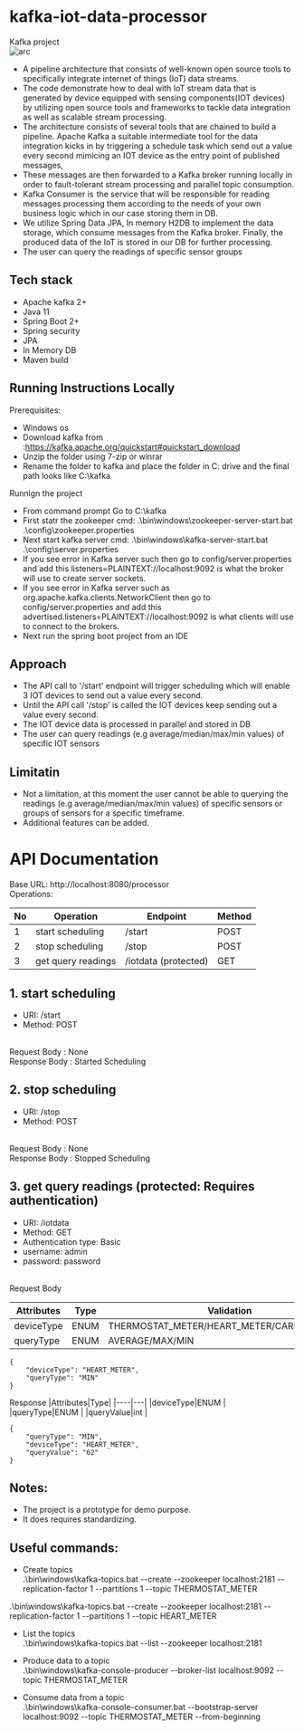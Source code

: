 # kafka-iot-data-processor
Kafka project <br>
![arc](https://user-images.githubusercontent.com/22782834/88284944-93ab9600-ccee-11ea-9790-5357636d209f.png)
- A pipeline architecture that consists of well-known open source tools to specifically integrate internet of things (IoT) data streams.
- The code demonstrate how to deal with IoT stream data that is generated by device equipped with sensing components(IOT devices) 
   by utilizing open source tools and frameworks to tackle data integration as well as scalable stream processing.  
- The architecture consists of several tools that are chained to build a pipeline. Apache Kafka a
  suitable intermediate tool for the data integration kicks in by triggering a schedule task which send out a value every second mimicing an IOT device as the entry point of published messages, 
- These messages are then forwarded to a Kafka broker running locally in order to fault-tolerant stream processing and parallel topic consumption.
- Kafka Consumer is  the service that will be responsible for reading messages processing them according to the needs of your own business logic which in our case storing them in DB.
- We utilize Spring Data JPA, In memory H2DB to implement the data storage, which consume messages from the Kafka broker. Finally, the produced data of the IoT
  is stored in our DB for further processing.
- The user can query the readings of specific sensor groups

## Tech stack
- Apache kafka 2+
- Java 11
- Spring Boot 2+
- Spring security 
- JPA
- In Memory DB
- Maven build
  
 ## Running Instructions Locally
 Prerequisites:
 - Windows os
 - Download kafka from :https://kafka.apache.org/quickstart#quickstart_download
 - Unzip the folder using 7-zip or winrar
 - Rename the folder to kafka and place the folder in C: drive and the final path looks like C:\kafka
 
 Runnign the project
 - From command prompt Go to  C:\kafka
 - First statr the zookeeper cmd: .\bin\windows\zookeeper-server-start.bat .\config\zookeeper.properties
 - Next start kafka server cmd: .\bin\windows\kafka-server-start.bat .\config\server.properties
  - If you see error in Kafka server such then go to config/server.properties and add this listeners=PLAINTEXT://localhost:9092 is what the broker will use to create server sockets.
 - If you see error in Kafka server such as org.apache.kafka.clients.NetworkClient then go to config/server.properties and add this advertised.listeners=PLAINTEXT://localhost:9092 is what clients will use to connect to the brokers.
 - Next run the spring boot project from an IDE
 
  ## Approach
  - The API call to '/start' endpoint will trigger scheduling which will enable 3 IOT devices to send out a value every second.
  - Until the API call '/stop' is called the IOT devices keep sending out a value every second.
  - The IOT device data is processed in parallel and stored in DB
  - The user can query readings (e.g average/median/max/min values) of specific IOT sensors
  
  ## Limitatin
 - Not a limitation, at this moment the user cannot be able to querying the readings (e.g average/median/max/min values) of specific sensors or groups of sensors for a specific timeframe.
 - Additional features can be added.
 # API Documentation
  Base URL: http://localhost:8080/processor <br>
  Operations:
  
  |No| Operation | Endpoint | Method
|----|---|---|---|
|1| start scheduling  |/start| POST |
|2| stop scheduling | /stop | POST |
|3| get query readings|/iotdata (protected) |GET | 

## 1. start scheduling
- URI: /start
- Method: POST
<br>
Request Body : None <br>
Response Body : Started Scheduling <br>

## 2. stop scheduling
- URI: /stop
- Method: POST
<br>
Request Body : None <br>
Response Body : Stopped Scheduling <br>

## 3. get query readings (protected: Requires authentication)
- URI: /iotdata
- Method: GET
- Authentication type: Basic
- username: admin
- password: password
<br>
Request Body

  |Attributes|Type|Validation | Required |
|----|---|---|---|
|deviceType|ENUM | THERMOSTAT_METER/HEART_METER/CARFUEL_METER| yes|
|queryType|ENUM | AVERAGE/MAX/MIN | yes |

```
{
    "deviceType": "HEART_METER",
    "queryType": "MIN"
}
```
Response 
 |Attributes|Type|
|----|---|
|deviceType|ENUM | 
|queryType|ENUM | 
|queryValue|int | 

```
{
    "queryType": "MIN",
    "deviceType": "HEART_METER",
    "queryValue": "62"
}
```
## Notes:
- The project is a prototype for demo purpose.
- It does requires standardizing.

## Useful commands:
- Create topics<br>
.\bin\windows\kafka-topics.bat --create --zookeeper localhost:2181 --replication-factor 1 --partitions 1 --topic THERMOSTAT_METER <br>

 .\bin\windows\kafka-topics.bat --create --zookeeper localhost:2181 --replication-factor 1 --partitions 1 --topic HEART_METER <br>

- List the topics <br>
.\bin\windows\kafka-topics.bat --list --zookeeper localhost:2181 <br>

- Produce data to a topic <br>
.\bin\windows\kafka-console-producer --broker-list localhost:9092 --topic THERMOSTAT_METER <br>

- Consume data from a topic <br>
.\bin\windows\kafka-console-consumer.bat --bootstrap-server localhost:9092 --topic THERMOSTAT_METER  --from-beginning <br>
